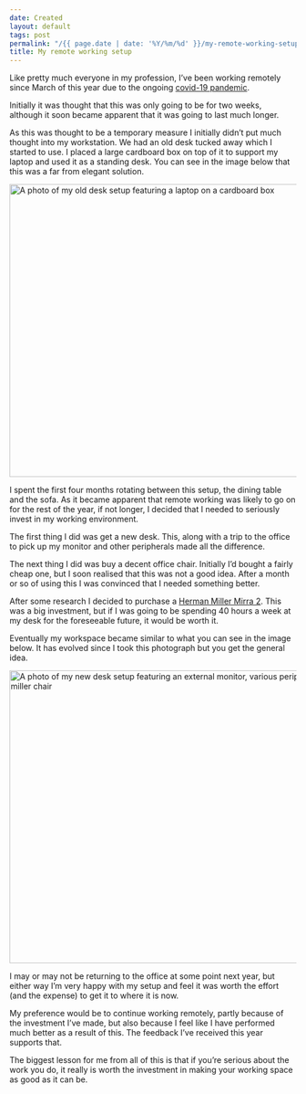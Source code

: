 ```yaml
---
date: Created
layout: default
tags: post
permalink: "/{{ page.date | date: '%Y/%m/%d' }}/my-remote-working-setup/index.html"
title: My remote working setup
---
```


<script src="/js/lazysizes.min.js" defer></script>

Like pretty much everyone in my profession, I&rsquo;ve been working remotely since March of this year due to the ongoing [covid-19 pandemic](https://en.wikipedia.org/wiki/COVID-19_pandemic).

Initially it was thought that this was only going to be for two weeks, although it soon became apparent that it was going to last much longer.

As this was thought to be a temporary measure I initially didn&rsquo;t put much thought into my workstation. We had an old desk tucked away which I started to use. I placed a large cardboard box on top of it to support my laptop and used it as a standing desk. You can see in the image below that this was a far from elegant solution.

<img class="lazyload" data-src="/images/post-images/old_desk.jpg" width="684" height="513" alt="A photo of my old desk setup featuring a laptop on a cardboard box">

I spent the first four months rotating between this setup, the dining table and the sofa. As it became apparent that remote working was likely to go on for the rest of the year, if not longer, I decided that I needed to seriously invest in my working environment.

The first thing I did was get a new desk. This, along with a trip to the office to pick up my monitor and other peripherals made all the difference.

The next thing I did was buy a decent office chair. Initially I&rsquo;d bought a fairly cheap one, but I soon realised that this was not a good idea. After a month or so of using this I was convinced that I needed something better.

After some research I decided to purchase a [Herman Miller Mirra 2](https://www.hermanmiller.com/en_gb/products/seating/office-chairs/mirra-2-chairs/). This was a big investment, but if I was going to be spending 40 hours a week at my desk for the foreseeable future, it would be worth it.

Eventually my workspace became similar to what you can see in the image below. It has evolved since I took this photograph but you get the general idea.

<img class="lazyload" data-src="/images/post-images/new_desk.jpg" width="684" height="513" alt="A photo of my new desk setup featuring an external monitor, various peripherals and a herman miller chair">

I may or may not be returning to the office at some point next year, but either way I&rsquo;m very happy with my setup and feel it was worth the effort (and the expense) to get it to where it is now.

My preference would be to continue working remotely, partly because of the investment I&rsquo;ve made, but also because I feel like I have performed much better as a result of this. The feedback I&rsquo;ve received this year supports that.

The biggest lesson for me from all of this is that if you&rsquo;re serious about the work you do, it really is worth the investment in making your working space as good as it can be.
